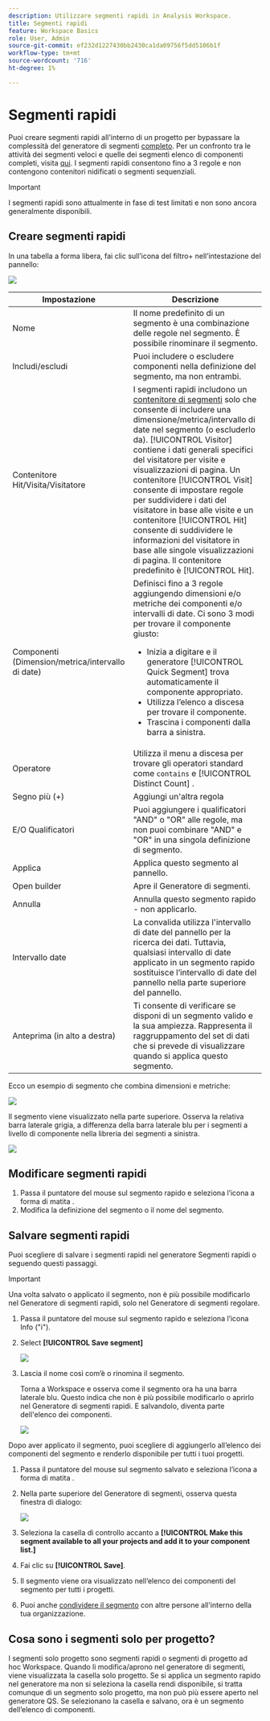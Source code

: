 ```yaml
---
description: Utilizzare segmenti rapidi in Analysis Workspace.
title: Segmenti rapidi
feature: Workspace Basics
role: User, Admin
source-git-commit: ef232d1227430bb2430ca1da09756f5dd5106b1f
workflow-type: tm+mt
source-wordcount: '716'
ht-degree: 1%

---
```



# Segmenti rapidi

Puoi creare segmenti rapidi all&#39;interno di un progetto per bypassare la complessità del generatore di segmenti [completo](/help/components/segmentation/segmentation-workflow/seg-build.md). Per un confronto tra le attività dei segmenti veloci e quelle dei segmenti elenco di componenti completi, visita [qui](/help/analyze/analysis-workspace/components/segments/t-freeform-project-segment.md). I segmenti rapidi consentono fino a 3 regole e non contengono contenitori nidificati o segmenti sequenziali.

>[!IMPORTANT]
> I segmenti rapidi sono attualmente in fase di test limitati e non sono ancora generalmente disponibili.

## Creare segmenti rapidi

In una tabella a forma libera, fai clic sull’icona del filtro+ nell’intestazione del pannello:

![](assets/quick-seg1.png)

| Impostazione | Descrizione |
| --- | --- |
| Nome | Il nome predefinito di un segmento è una combinazione delle regole nel segmento. È possibile rinominare il segmento. |
| Includi/escludi | Puoi includere o escludere componenti nella definizione del segmento, ma non entrambi. |
| Contenitore Hit/Visita/Visitatore | I segmenti rapidi includono un [contenitore di segmenti](https://experienceleague.adobe.com/docs/analytics/components/segmentation/seg-overview.html?lang=en#section_AF2A28BE92474DB386AE85743C71B2D6) solo che consente di includere una dimensione/metrica/intervallo di date nel segmento (o escluderlo da). [!UICONTROL Visitor] contiene i dati generali specifici del visitatore per visite e visualizzazioni di pagina. Un contenitore [!UICONTROL Visit] consente di impostare regole per suddividere i dati del visitatore in base alle visite e un contenitore [!UICONTROL Hit] consente di suddividere le informazioni del visitatore in base alle singole visualizzazioni di pagina. Il contenitore predefinito è [!UICONTROL Hit]. |
| Componenti (Dimension/metrica/intervallo di date) | Definisci fino a 3 regole aggiungendo dimensioni e/o metriche dei componenti e/o intervalli di date. Ci sono 3 modi per trovare il componente giusto:<ul><li>Inizia a digitare e il generatore [!UICONTROL Quick Segment] trova automaticamente il componente appropriato.</li><li>Utilizza l’elenco a discesa per trovare il componente.</li><li>Trascina i componenti dalla barra a sinistra.</li></ul> |
| Operatore | Utilizza il menu a discesa per trovare gli operatori standard come `contains` e [!UICONTROL Distinct Count] . |
| Segno più (+) | Aggiungi un&#39;altra regola |
| E/O Qualificatori | Puoi aggiungere i qualificatori &quot;AND&quot; o &quot;OR&quot; alle regole, ma non puoi combinare &quot;AND&quot; e &quot;OR&quot; in una singola definizione di segmento. |
| Applica | Applica questo segmento al pannello. |
| Open builder | Apre il Generatore di segmenti. |
| Annulla | Annulla questo segmento rapido - non applicarlo. |
| Intervallo date | La convalida utilizza l&#39;intervallo di date del pannello per la ricerca dei dati. Tuttavia, qualsiasi intervallo di date applicato in un segmento rapido sostituisce l’intervallo di date del pannello nella parte superiore del pannello. |
| Anteprima (in alto a destra) | Ti consente di verificare se disponi di un segmento valido e la sua ampiezza. Rappresenta il raggruppamento del set di dati che si prevede di visualizzare quando si applica questo segmento. |

Ecco un esempio di segmento che combina dimensioni e metriche:

![](assets/quick-seg2.png)

Il segmento viene visualizzato nella parte superiore. Osserva la relativa barra laterale grigia, a differenza della barra laterale blu per i segmenti a livello di componente nella libreria dei segmenti a sinistra.

![](assets/quick-seg3.png)

## Modificare segmenti rapidi

1. Passa il puntatore del mouse sul segmento rapido e seleziona l’icona a forma di matita .
1. Modifica la definizione del segmento o il nome del segmento.

## Salvare segmenti rapidi

Puoi scegliere di salvare i segmenti rapidi nel generatore Segmenti rapidi o seguendo questi passaggi.

>[!IMPORTANT]
>Una volta salvato o applicato il segmento, non è più possibile modificarlo nel Generatore di segmenti rapidi, solo nel Generatore di segmenti regolare.

1. Passa il puntatore del mouse sul segmento rapido e seleziona l’icona Info (&quot;i&quot;).
1. Select **[!UICONTROL Save segment]**

   ![](assets/save-quick-seg.png)

1. Lascia il nome così com’è o rinomina il segmento.

   Torna a Workspace e osserva come il segmento ora ha una barra laterale blu. Questo indica che non è più possibile modificarlo o aprirlo nel Generatore di segmenti rapidi. E salvandolo, diventa parte dell&#39;elenco dei componenti.

   ![](assets/quick-seg4.png)

Dopo aver applicato il segmento, puoi scegliere di aggiungerlo all’elenco dei componenti del segmento e renderlo disponibile per tutti i tuoi progetti.

1. Passa il puntatore del mouse sul segmento salvato e seleziona l’icona a forma di matita .

1. Nella parte superiore del Generatore di segmenti, osserva questa finestra di dialogo:

   ![](assets/project-only.png)

1. Seleziona la casella di controllo accanto a **[!UICONTROL Make this segment available to all your projects and add it to your component list.]**
1. Fai clic su **[!UICONTROL Save]**.
1. Il segmento viene ora visualizzato nell’elenco dei componenti del segmento per tutti i progetti.
1. Puoi anche [condividere il segmento](/help/components/segmentation/segmentation-workflow/t-seg-share.md) con altre persone all&#39;interno della tua organizzazione.

## Cosa sono i segmenti solo per progetto?

I segmenti solo progetto sono segmenti rapidi o segmenti di progetto ad hoc Workspace. Quando li modifica/aprono nel generatore di segmenti, viene visualizzata la casella solo progetto. Se si applica un segmento rapido nel generatore ma non si seleziona la casella rendi disponibile, si tratta comunque di un segmento solo progetto, ma non può più essere aperto nel generatore QS. Se selezionano la casella e salvano, ora è un segmento dell’elenco di componenti.